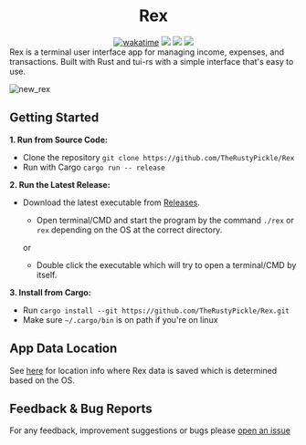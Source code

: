 <div align="center"><h1>Rex</h1></div>
<div align="center">
<a href="https://wakatime.com/@RustyPickle"><img src="https://wakatime.com/badge/github/TheRustyPickle/Rex.svg" alt="wakatime"></a>
<a href="https://crates.io/crates/rex-tui">
<img src="https://img.shields.io/crates/v/rex-tui.svg?style=flat-square&logo=rust&color=orange"/></a>
<a href="https://github.com/TheRustyPickle/Rex/releases">
<img src="https://img.shields.io/github/v/release/TheRustyPickle/Rex?style=flat-square&logo=github&color=orange"/></a>
<a href="https://crates.io/crates/rex-tui">
<img src="https://img.shields.io/crates/d/rex-tui.svg?style=flat-square"/></a>
</div>
Rex is a terminal user interface app for managing income, expenses, and transactions. Built with Rust and tui-rs with a simple interface that's easy to use.

![new_rex](https://user-images.githubusercontent.com/35862475/234666900-317aaece-6955-4e15-a92b-b4cb2d3daf4a.png)


<h2>Getting Started</h2>

**1. Run from Source Code:**
* Clone the repository
`
git clone https://github.com/TheRustyPickle/Rex
`
* Run with Cargo
`
cargo run -- release
`

**2. Run the Latest Release:**
* Download the latest executable from [Releases](https://github.com/TheRustyPickle/Rex/releases).
  * Open terminal/CMD and start the program by the command `./rex` or `rex` depending on the OS at the correct directory.
  
  or
  
  * Double click the executable which will try to open a terminal/CMD by itself. 

**3. Install from Cargo:**
* Run `cargo install --git https://github.com/TheRustyPickle/Rex.git`
* Make sure `~/.cargo/bin` is on path if you're on linux

<h2>App Data Location</h2>

See [here](https://docs.rs/dirs/latest/dirs/fn.data_local_dir.html) for location info where Rex data is saved which is determined based on the OS. 

<h2>Feedback & Bug Reports</h2>

For any feedback, improvement suggestions or bugs please [open an issue](https://github.com/TheRustyPickle/Rex/issues/new)
